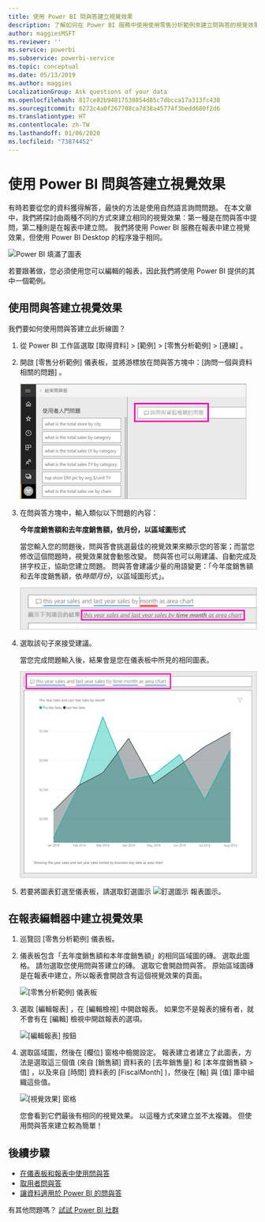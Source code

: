 ```yaml
---
title: 使用 Power BI 問與答建立視覺效果
description: 了解如何在 Power BI 服務中使用使用零售分析範例來建立問與答的視覺效果
author: maggiesMSFT
ms.reviewer: ''
ms.service: powerbi
ms.subservice: powerbi-service
ms.topic: conceptual
ms.date: 05/13/2019
ms.author: maggies
LocalizationGroup: Ask questions of your data
ms.openlocfilehash: 817ce82b94817530854d85c7dbcca17a313fc438
ms.sourcegitcommit: 6272c4a0f267708ca7d38a45774f3bedd680f2d6
ms.translationtype: HT
ms.contentlocale: zh-TW
ms.lasthandoff: 01/06/2020
ms.locfileid: "73874452"
---
```

# <a name="create-a-visual-with-power-bi-qa"></a>使用 Power BI 問與答建立視覺效果

有時若要從您的資料獲得解答，最快的方法是使用自然語言詢問問題。  在本文章中，我們將探討由兩種不同的方式來建立相同的視覺效果：第一種是在問與答中提問，第二種則是在報表中建立問。 我們將使用 Power BI 服務在報表中建立視覺效果，但使用 Power BI Desktop 的程序幾乎相同。

![Power BI 填滿了圖表](media/power-bi-visualization-introduction-to-q-and-a/power-bi-qna-create-visual.png)

若要跟著做，您必須使用您可以編輯的報表，因此我們將使用 Power BI 提供的其中一個範例。

## <a name="create-a-visual-with-qa"></a>使用問與答建立視覺效果

我們要如何使用問與答建立此折線圖？

1. 從 Power BI 工作區選取 [取得資料]  \> [範例]  \> [零售分析範例]   > [連線]  。

1. 開啟 [零售分析範例] 儀表板，並將游標放在問與答方塊中：[詢問一個與資料相關的問題]  。

    ![將游標放在問與答方塊中](media/power-bi-visualization-introduction-to-q-and-a/power-bi-qna-cursor-in-qna-box.png)

2. 在問與答方塊中，輸入類似以下問題的內容：
   
    **今年度銷售額和去年度銷售額，依月份，以區域圖形式**
   
    當您輸入您的問題後，問與答會挑選最佳的視覺效果來顯示您的答案；而當您修改這個問題時，視覺效果就會動態改變。 問與答也可以用建議、自動完成及拼字校正，協助您建立問題。 問與答會建議少量的用語變更：「今年度銷售額和去年度銷售額，依*時間月份*，以區域圖形式」。  

    ![問與答更正了用語](media/power-bi-visualization-introduction-to-q-and-a/power-bi-qna-corrected-create-filled-chart.png)

4. 選取該句子來接受建議。 
   
   當您完成問題輸入後，結果會是您在儀表板中所見的相同圖表。
   
   ![問與答填滿的區域圖](media/power-bi-visualization-introduction-to-q-and-a/power-bi-qna-create-filled-chart.png)

4. 若要將圖表釘選至儀表板，請選取釘選圖示 ![釘選圖示](media/power-bi-visualization-introduction-to-q-and-a/pinnooutline.png) 報表圖示。

## <a name="create-a-visual-in-the-report-editor"></a>在報表編輯器中建立視覺效果

1. 巡覽回 [零售分析範例] 儀表板。
   
2. 儀表板包含「去年度銷售額和本年度銷售額」的相同區域圖的磚。  選取此圖格。 請勿選取您使用問與答建立的磚。 選取它會開啟問與答。 原始區域圖磚是在報表中建立，所以報表會開啟含有這個視覺效果的頁面。

    ![[零售分析範例] 儀表板](media/power-bi-visualization-introduction-to-q-and-a/power-bi-dashboard.png)

1. 選取 [編輯報表]  ，在 [編輯檢視] 中開啟報表。  如果您不是報表的擁有者，就不會有在 [編輯] 檢視中開啟報表的選項。
   
    ![[編輯報表] 按鈕](media/power-bi-visualization-introduction-to-q-and-a/power-bi-edit-report.png)
4. 選取區域圖，然後在 [欄位]  窗格中檢閱設定。  報表建立者建立了此圖表，方法是選取這三個值 (來自 [銷售額]  資料表的 [去年銷售量]  和 [本年度銷售額 > 值]  ，以及來自 [時間]  資料表的 [FiscalMonth]  )，然後在 [軸]  與 [值]  庫中組織這些值。
   
    ![[視覺效果] 窗格](media/power-bi-visualization-introduction-to-q-and-a/gnatutorial_3-new.png)

    您會看到它們最後有相同的視覺效果。 以這種方式來建立並不太複雜。 但使用問與答來建立較為簡單！

## <a name="next-steps"></a>後續步驟

- [在儀表板和報表中使用問與答](power-bi-tutorial-q-and-a.md)  
- [取用者問與答](consumer/end-user-q-and-a.md)
- [讓資料適用於 Power BI 的問與答](service-prepare-data-for-q-and-a.md)

有其他問題嗎？ [試試 Power BI 社群](https://community.powerbi.com/)

